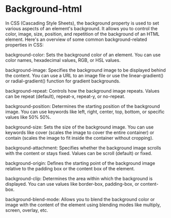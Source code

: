 # Background-html
In CSS (Cascading Style Sheets), the background property is used to set various aspects of an element's background. 
It allows you to control the color, image, size, position, and repetition of the background of an HTML element. 
Here's an overview of some common background-related properties in CSS:

background-color: Sets the background color of an element. You can use color names, hexadecimal values, RGB, or HSL values.

background-image: Specifies the background image to be displayed behind the content. 
You can use a URL to an image file or use the linear-gradient() or radial-gradient() function for gradient backgrounds.

background-repeat: Controls how the background image repeats. Values can be repeat (default), repeat-x, repeat-y, or no-repeat.

background-position: Determines the starting position of the background image. 
You can use keywords like left, right, center, top, bottom, or specific values like 50% 50%.

background-size: Sets the size of the background image. You can use keywords like cover (scales the image to cover the entire container) or contain (scales the image to fit inside the container without cropping).

background-attachment: Specifies whether the background image scrolls with the content or stays fixed. Values can be scroll (default) or fixed.

background-origin: Defines the starting point of the background image relative to the padding box or the content box of the element.

background-clip: Determines the area within which the background is displayed. You can use values like border-box, padding-box, or content-box.

background-blend-mode: Allows you to blend the background color or image with the content of the element using blending modes like multiply, screen, overlay, etc.



